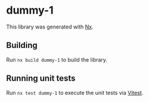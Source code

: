 # dummy-1

This library was generated with [Nx](https://nx.dev).

## Building

Run `nx build dummy-1` to build the library.

## Running unit tests

Run `nx test dummy-1` to execute the unit tests via [Vitest](https://vitest.dev/).
